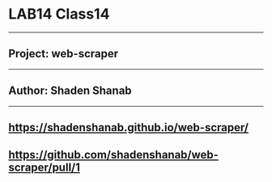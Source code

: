 # LAB14 Class14

-----------

## Project: web-scraper

-----------

## Author: Shaden Shanab

----------

## <https://shadenshanab.github.io/web-scraper/>
## <https://github.com/shadenshanab/web-scraper/pull/1>
